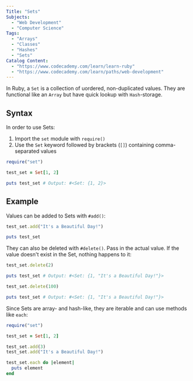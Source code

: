 ```yaml
---
Title: "Sets"
Subjects:
  - "Web Development"
  - "Computer Science"
Tags: 
  - "Arrays"
  - "Classes"
  - "Hashes"
  - "Sets"
Catalog Content:
  - "https://www.codecademy.com/learn/learn-ruby"
  - "https://www.codecademy.com/learn/paths/web-development"
---
```


In Ruby, a `Set` is a collection of uordered, non-duplicated values. They are functional like an `Array` but have quick lookup with `Hash`-storage. 


## Syntax

In order to use Sets:

1. Import the `set` module with `require()`
2. Use the `Set` keyword followed by brackets (`[]`) containing comma-separated values

```rb
require("set")

test_set = Set[1, 2]

puts test_set # Output: #<Set: {1, 2}>
```

## Example

Values can be added to Sets with `#add()`: 

```rb
test_set.add("It's a Beautiful Day!")

puts test_set
```

They can also be deleted with `#delete()`. Pass in the actual value. If the value doesn't exist in the Set, nothing happens to it: 

```rb 
test_set.delete(2) 

puts test_set # Output: #<Set: {1, "It's a Beautiful Day!"}>

test_set.delete(100)

puts test_set # Output: #<Set: {1, "It's a Beautiful Day!"}>
```

Since Sets are array- and hash-like, they are iterable and can use methods like `each`: 

```rb
require("set")

test_set = Set[1, 2]

test_set.add(3)
test_set.add("It's a Beautiful Day!")

test_set.each do |element|
  puts element
end
```